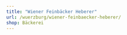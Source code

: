 ```yaml
---
title: "Wiener Feinbäcker Heberer"
url: /wuerzburg/wiener-feinbaecker-heberer/
shop: Bäckerei
---
```


